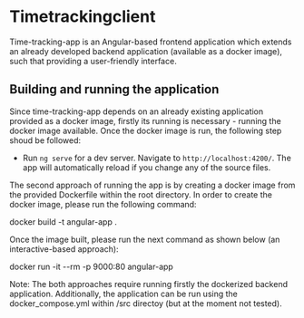 # Timetrackingclient

Time-tracking-app is an Angular-based frontend application which extends an already developed backend application (available as a docker image), such that providing a user-friendly interface. 

## Building and running the application 
Since time-tracking-app depends on an already existing application provided as a docker image, firstly its running is necessary - running the docker image available. Once the docker image is run, the following step shoud be followed:

- Run `ng serve` for a dev server. Navigate to `http://localhost:4200/`. The app will automatically reload if you change any of the source files.

The second approach of running the app is by creating a docker image from the provided Dockerfile within the root directory. In order to create the docker image, please run the following command:

docker build -t angular-app .

Once the image built, please run the next command as shown below (an interactive-based approach):

docker run -it --rm -p 9000:80 angular-app 

Note: The both approaches require running firstly the dockerized backend application. Additionally, the application can be run using the docker_compose.yml within /src directoy (but at the moment not tested).
 
